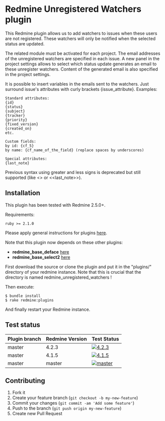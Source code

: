 Redmine Unregistered Watchers plugin
======================

This Redmine plugin allows us to add watchers to issues when these users are not registered.
These watchers will only be notified when the selected status are updated.

The related module must be activated for each project.
The email addresses of the unregistered watchers are specified in each issue.
A new panel in the project settings allows to select which status update generates an email to these unregister watchers.
Content of the generated email is also specified in the project settings.

It is possible to insert variables in the emails sent to the watchers.
Just surround issue's attributes with curly brackets {issue_attribute}.
Examples:

    Standard attributes:
    {id}
    {status}
    {subject}
    {tracker}
    {priority}
    {fixed_version}
    {created_on}
    etc.

    Custom fields:
    by id: {cf_5}
    by name: {cf_name_of_the_field} (replace spaces by underscores)

    Special attributes:
    {last_note}

Previous syntax using greater and less signs is deprecated but still supported (like <<tracker>> or <<last_note>>).
 
Installation
------------

This plugin has been tested with Redmine 2.5.0+.

Requirements:

    ruby >= 2.1.0

Please apply general instructions for plugins [here](http://www.redmine.org/wiki/redmine/Plugins).

Note that this plugin now depends on these other plugins:

* **redmine_base_deface** [here](https://github.com/jbbarth/redmine_base_deface)
* **redmine_base_select2** [here](https://github.com/jbbarth/redmine_base_select2)

First download the source or clone the plugin and put it in the "plugins/" directory of your redmine instance. Note that this is crucial that the directory is named redmine_unregistered_watchers !

Then execute:

    $ bundle install
    $ rake redmine:plugins

And finally restart your Redmine instance.

Test status
-----------

|Plugin branch| Redmine Version   | Test Status      |
|-------------|-------------------|------------------|
|master       | 4.2.3             | [![4.2.3][1]][5] |  
|master       | 4.1.5             | [![4.1.5][2]][5] |
|master       | master            | [![master][4]][5]|

[1]: https://github.com/nanego/redmine_unregistered_watchers/actions/workflows/4_2_3.yml/badge.svg
[2]: https://github.com/nanego/redmine_unregistered_watchers/actions/workflows/4_1_5.yml/badge.svg
[4]: https://github.com/nanego/redmine_unregistered_watchers/actions/workflows/master.yml/badge.svg
[5]: https://github.com/nanego/redmine_unregistered_watchers/actions


Contributing
------------

1. Fork it
2. Create your feature branch (`git checkout -b my-new-feature`)
3. Commit your changes (`git commit -am 'Add some feature'`)
4. Push to the branch (`git push origin my-new-feature`)
5. Create new Pull Request
